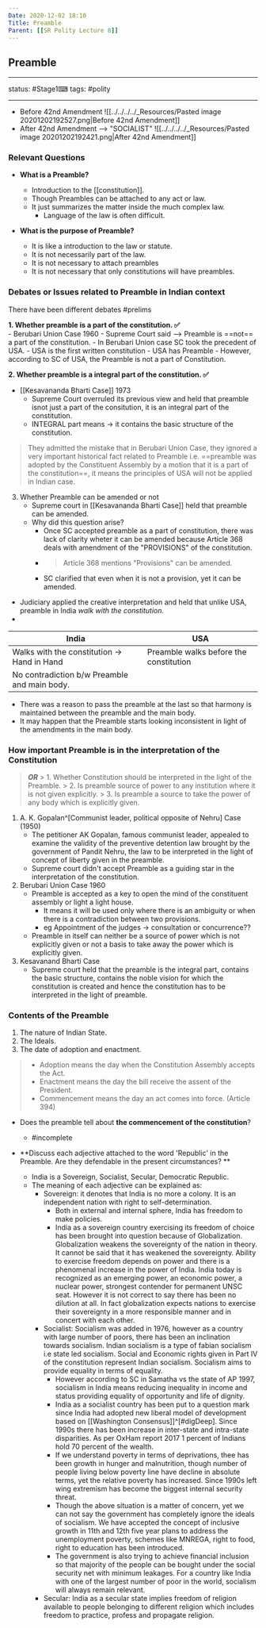 ```yaml
---
Date: 2020-12-02 18:10
Title: Preamble
Parent: [[SR Polity Lecture 8]]
---
```


## Preamble

---

status: #Stage1⌨ 
tags: #polity 

---

- Before 42nd Amendment
	![[../../../../_Resources/Pasted image 20201202192527.png|Before 42nd Amendment]]
- After 42nd Amendment --> "SOCIALIST"
	![[../../../../_Resources/Pasted image 20201202192421.png|After 42nd Amendment]]

### Relevant Questions
- **What is a Preamble?**
	- Introduction to the [[constitution]].
	- Though Preambles can be attached to any act or law.
	- It just summarizes the matter inside the much complex law.
		- Language of the law is often difficult.

- **What is the purpose of Preamble?**
	- It is like a introduction to the law or statute.
	- It is not necessarily part of the law.
	- It is not necessary to attach preambles
	- It is not necessary that only constitutions will have preambles.

### Debates or Issues related to Preamble in Indian context
There have been different debates #prelims

**1. Whether preamble is a part of the constitution. ✅**	
	- Berubari Union Case 1960
		- Supreme Court said --> Preamble is ==not== a part of the constitution.
		- In Berubari Union case SC took the precedent of USA.
			- USA is the first written constitution
			- USA has Preamble
			- However, according to SC of USA, the Preamble is not a part of Constitution.


**2. Whether preamble is a integral part of the constitution. ✅**
- [[Kesavananda Bharti Case]] 1973
	- Supreme Court overruled its previous view and held that preamble isnot just a part of the consitution, it is an integral part of the constitution.
	- INTEGRAL part means -> it contains the basic structure of the constitution.

> They admitted the mistake that in Berubari Union Case, they ignored a very important historical fact related to Preamble i.e. ==preamble was adopted by the Constituent Assembly by a motion that it is a part of the constitution==, it means the principles of USA will not be applied in Indian case.

3. Whether Preamble can be amended or not
	- Supreme court in [[Kesavananda Bharti Case]] held that preamble can be amended.
	- Why did this question arise?
		- Once SC accepted preamble as a part of constitution, there was lack of clarity wheter it can be amended because Article 368 deals with amendment of the "PROVISIONS" of the constitution.
		- > Article 368 mentions "Provisions" can be amended.
		- SC clarified that even when it is not a provision, yet it can be amended. 
- Judiciary applied the creative interpretation and held that unlike USA, preamble in India *walk with the constitution.* 
- 
| India                                         | USA                                    |
| --------------------------------------------- | -------------------------------------- |
| Walks with the constitution -> Hand in Hand | Preamble walks before the constitution |
| No contradiction b/w Preamble and main body.                                           |                                        |


- There was a reason to pass the preamble at the last so that harmony is maintained between the preamble and the main body. 
- It may happen that the Preamble starts looking inconsistent in light of the amendments in the main body.

### How important Preamble is in the interpretation of the Constitution
> ***OR***
	> 1. Whether Constitution should be interpreted in the light of the Preamble.
	> 2. Is preamble source of power to any institution where it is not given explicitly.
	> 3. Is preamble a source to take the power of any body which is explicitly given.

1. A. K. Gopalan^[Communist leader, political opposite of Nehru] Case (1950)
	- The petitioner AK Gopalan, famous communist leader, appealed to examine the validity of the preventive detention law brought by the government of Pandit Nehru, the law to be interpreted in the light of concept of liberty given in the preamble.
	- Supreme court didn't accept Preamble as a guiding star in the interpretation of the constitution.
2. Berubari Union Case 1960
	- Preamble is accepted as a key to open the mind of the constituent assembly or light a light house.
		- It means it will be used only where there is an ambiguity or when there is a contradiction between two provisions.
		- eg Appointment of the judges -> consultation or concurrence??
	- Preamble in itself can neither be a source of power which is not explicitly given or not a basis to take away the power which is explicitly given.
3. Kesavanand Bharti Case
	- Supreme court held that the preamble is the integral part, contains the basic structure, contains the noble vision for which the constitution is created and hence the constitution has to be interpreted in the light of preamble.


### Contents of the Preamble
1. The nature of Indian State.
2. The Ideals.
3. The date of adoption and enactment.

> - Adoption means the day when the Constitution Assembly accepts the Act.
> - Enactment means the day the bill receive the assent of the President.
> - Commencement means the day an act comes into force. (Article 394)

- Does the preamble tell about **the commencement of the constitution**?
	- #incomplete 

- **Discuss each adjective attached to the word 'Republic' in the Preamble. Are they defendable in the present circumstances? **
	- India is a Sovereign, Socialist, Secular, Democratic Republic.
	- The meaning of each adjective can be explained as:
		- Sovereign: it denotes that India is no more a colony. It is an independent nation with right to self-determination.
			- Both in external and internal sphere, India has freedom to make policies.
			- India as a sovereign country exercising its freedom of choice has been brought into question because of Globalization. Globalization weakens the sovereignty of the nation in theory. It cannot be said that it has weakened the sovereignty. Ability to exercise freedom depends on power and there is a phenomenal increase in the power of India. India today is recognized as an emerging power, an economic power, a nuclear power, strongest contender for permanent UNSC seat. However it is not correct to say there has been no dilution at all. In fact globalization expects nations to exercise their sovereignty in a more responsible manner and in concert with each other. 
		- Socialist: Socialism was added in 1976, however as a country with large number of poors, there has been an inclination towards socialism. Indian socialism is a type of fabian socialism i.e state led socialism. Social and Economic rights given in Part IV of the constitution represent Indian socialism. Socialism aims to provide equality in terms of equality. 
			- However according to SC in Samatha vs the state of AP 1997, socialism in India means reducing inequality in income and status providing equality of opportunity and life of dignity.
			- India as a socialist country has been put to a question mark since India had adopted new liberal model of development based on [[Washington Consensus]]^[#digDeep]. Since 1990s there has been increase in inter-state and intra-state disparities. As per OxHam report 2017 1 percent of Indians hold 70 percent of the wealth.
			- If we understand poverty in terms of deprivations, thee has been growth in hunger and malnutrition, though number of people living below poverty line have decline in absolute terms, yet the relative poverty has increased. Since 1990s left wing extremism has become the biggest internal security threat. 
			- Though the above situation is a matter of concern, yet we can not say the government has completely ignore the ideals of socialism. We have accepted the concept of inclusive growth in 11th and 12th five year plans to address the unemployment poverty, schemes like MNREGA, right to food, right to education has been introduced. 
			- The government is also trying to achieve financial inclusion so that majority of the people can be bought under the social security net with minimum leakages. For a country like India with one of the largest number of poor in the world, socialism will always remain relevant.
		- Secular: India as a secular state implies freedom of religion available to people belonging to different religion which includes freedom to practice, profess and propagate religion. 








